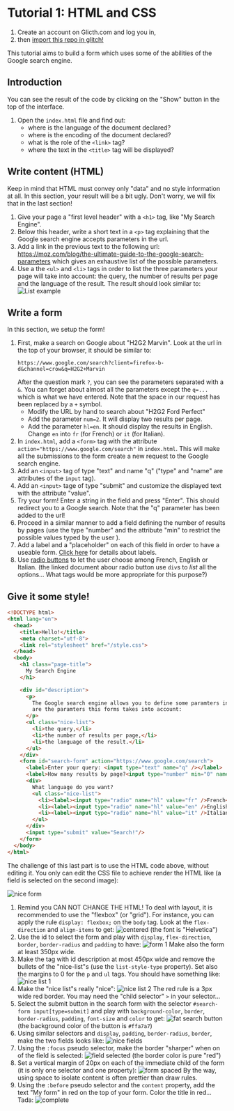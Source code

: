 # Tutorial 1: HTML and CSS

1. Create an account on Glicth.com and log you in,
1. then [import this repo in glitch!](https://glitch.com/edit/#!/import/github/the-web-teaching-server/the-web-teaching-server)

This tutorial aims to build a form which uses some of the abilities of
the Google search engine.

## Introduction

You can see the result of the code by clicking on the "Show" button in the
top of the interface.

1. Open the `index.html` file and find out:
    * where is the language of the document declared?
    * where is the encoding of the document declared?
    * what is the role of the `<link>` tag?
    * where the text in the `<title>` tag will be displayed?

## Write content (HTML)
Keep in mind that HTML must convey only "data" and no style information
at all. In this section, your result will be a bit ugly. Don't worry,
we will fix that in the last section!

1. Give your page a "first level header" with a `<h1>` tag, like
  "My Search Engine".
1. Below this header, write a short text in a `<p>` tag explaining
  that the Google search engine accepts parameters in the url.
1. Add a link in the previous text to the following url:
   https://moz.com/blog/the-ultimate-guide-to-the-google-search-parameters
   which gives an exhaustive list of the possible parameters.
1. Use a the `<ul>` and `<li>` tags in order to list the three parameters
  your page will take into account: the query, the number of results per page
  and the language of the result. The result should look similar to:
  ![List example](https://cdn.glitch.com/0f90b5e2-6644-4dc1-9d49-3369ad8943b1%2Fimage.png?v=1561989063561)

## Write a form
In this section, we setup the form!

1. First, make a search on Google about "H2G2 Marvin". Look at the url in the top
   of your browser, it should be similar to:
   ```
   https://www.google.com/search?client=firefox-b-d&channel=crow&q=H2G2+Marvin
   ```
   After the question mark `?`, you can see the parameters separated
   with a `&`. You can forget about almost all the parameters except the
   `q=...` which is what we have entered. Note that the space in our request
   has been replaced by a `+` symbol.
   * Modify the URL by hand to search about "H2G2 Ford Perfect"
   * Add the parameter `num=2`. It will display two results per page.
   * Add the parameter `hl=en`. It should display the results in English.
   Change `en` into `fr` (for French) or `it` (for Italian).
1. In `index.html`, add a `<form>` tag with the attribute
  `action="https://www.google.com/search"` in `index.html`. This will make all
  the submissions to the form create a new request to the Google search engine.
1. Add an `<input>` tag of type "text" and name "q" ("type" and "name" are
  attributes of the `input` tag).
1. Add an `<input>` tage of type "submit" and customize the displayed text
   with the attribute "value".
1. Try your form! Enter a string in the field and press "Enter". This should
  redirect you to a Google search. Note that the "q" parameter has been added
  to the url!
1. Proceed in a similar manner to add a field defining the number of results by pages (use the type "number"
  and the attribute "min" to restrict the possible values typed by the user ).
1. Add a label and a "placeholder" on each of this field in order to have a useable form.
  [Click here](https://developer.mozilla.org/en-US/docs/Web/HTML/Element/Label) for details about labels.
1. Use [radio buttons](https://developer.mozilla.org/en-US/docs/Web/HTML/Element/Input/radio)
  to let the user choose among French, English or Italian. (the linked document abour radio button
  use `div`s to *list* all the options... What tags would be more appropriate for this purpose?)

## Give it some style!

```html
<!DOCTYPE html>
<html lang="en">
  <head>
    <title>Hello!</title>
    <meta charset="utf-8">
    <link rel="stylesheet" href="/style.css">
  </head>
  <body>
    <h1 class="page-title">
      My Search Engine
    </h1>

    <div id="description">
      <p>
        The Google search engine allows you to define some paramters in the URL! Here
        are the paramters this forms takes into account:
      </p>
      <ul class="nice-list">
        <li>the query,</li>
        <li>the number of results per page,</li>
        <li>the language of the result.</li>
      </ul>
    </div>
    <form id="search-form" action="https://www.google.com/search">
      <label>Enter your query: <input type="text" name="q" /></label>
      <label>How many results by page?<input type="number" min="0" name="num"/></label>
      <div>
        What language do you want?
        <ul class="nice-list">
          <li><label><input type="radio" name="hl" value="fr" />French</label></li>
          <li><label><input type="radio" name="hl" value="en" />English</label></li>
          <li><label><input type="radio" name="hl" value="it" />Italian</label></li>
        </ul>
      </div>
      <input type="submit" value="Search!"/>
    </form>
  </body>
</html>

```

The challenge of this last part is to use the HTML code above, without editing it.
You only can edit the CSS file to achieve render the HTML like (a field is selected on the second image):

![nice form](https://cdn.glitch.com/0f90b5e2-6644-4dc1-9d49-3369ad8943b1%2Fimage.png?v=1562053335457)



1. Remind you CAN NOT CHANGE THE HTML! To deal with layout, it is recommended
   to use the "flexbox" (or "grid"). For instance, you can apply the rule
   `display: flexbox;` on the `body` tag. Look at the `flex-direction` and `align-items`
   to get:
   ![centered](https://cdn.glitch.com/0f90b5e2-6644-4dc1-9d49-3369ad8943b1%2Fimage.png?v=1562053371475)
   (the font is "Helvetica")
1. Use the id to select the form and play with `display`, `flex-direction`,
   `border`, `border-radius` and `padding` to have:
   ![form 1](https://cdn.glitch.com/0f90b5e2-6644-4dc1-9d49-3369ad8943b1%2Fimage.png?v=1562053410060)
   Make also the form at least 350px wide.
1. Make the tag with id description at most 450px wide and remove the bullets
   of the "nice-list"s (use the `list-style-type` property). Set also the
   margins to 0 for the `p` and `ul` tags.
   You should have something like:
   ![nice list 1](https://cdn.glitch.com/0f90b5e2-6644-4dc1-9d49-3369ad8943b1%2Fimage.png?v=1562053501714)
1. Make the "nice list"s really "nice":
  ![nice list 2](https://cdn.glitch.com/0f90b5e2-6644-4dc1-9d49-3369ad8943b1%2Fimage.png?v=1562053944535)
  The red rule is a 3px wide red border.
  You may need the "child selector" `>` in your selector...
1. Select the submit button in the search form with the selector
   `#search-form input[type=submit]` and play with
   `background-color`,
  `border`,
  `border-radius`,
  `padding`,
  `font-size` and `color` to get:
  ![fat search button](https://cdn.glitch.com/0f90b5e2-6644-4dc1-9d49-3369ad8943b1%2Fimage.png?v=1562054420991)
  (the background color of the button is `#ffa7a7`)
1. Using similar selectors and
`display`,
  `padding`,
  `border-radius`,
  `border`, make the two fields looks like:
  ![nice fields](https://cdn.glitch.com/0f90b5e2-6644-4dc1-9d49-3369ad8943b1%2Fimage.png?v=1562054625181)
1. Using the `:focus` pseudo selector,  make the border "sharper" when on of the
   field is selected:
   ![field selected](https://cdn.glitch.com/0f90b5e2-6644-4dc1-9d49-3369ad8943b1%2Fimage.png?v=1562055138123)
   (the border color is pure "red")
1. Set a vertical margin of 20px on each of the immediate child of the form (it is only
   one selector and one property):
   ![form spaced](https://cdn.glitch.com/0f90b5e2-6644-4dc1-9d49-3369ad8943b1%2Fimage.png?v=1562055298955)
   By the way, using space to isolate content is often prettier than draw
   rules.
1. Using the `:before` pseudo selector and the `content` property, add the text
   "My form" in red on the top of your form. Color the title in red... Tada:
   ![complete](https://cdn.glitch.com/0f90b5e2-6644-4dc1-9d49-3369ad8943b1%2Fimage.png?v=1562055465914)




